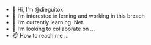 - 👋 Hi, I’m @dieguitox
- 👀 I’m interested in lerning and working in this breach
- 🌱 I’m currently learning .Net.
- 💞️ I’m looking to collaborate on ...
- 📫 How to reach me ...

<!---
dieguitox/dieguitox is a ✨ special ✨ repository because its `README.md` (this file) appears on your GitHub profile.
You can click the Preview link to take a look at your changes.
--->
